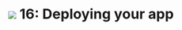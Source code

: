 # ![](https://ga-dash.s3.amazonaws.com/production/assets/logo-9f88ae6c9c3871690e33280fcf557f33.png) 16: Deploying your app